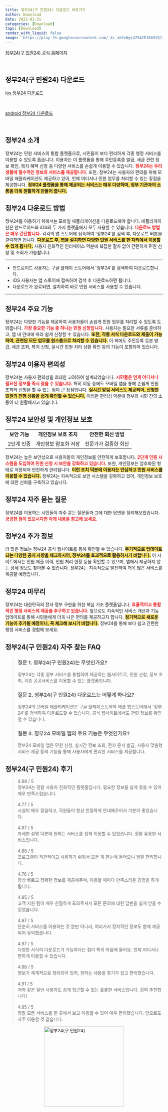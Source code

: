 ```yaml
---
title: 정부24(구 민원24) 다운로드 바로가기
author: Download
date: 2025-01-31
categories: [Download]
tags: [Download]
render_with_liquid: false
image: 'https://play-lh.googleusercontent.com/_ki_xbYoNgr475A2EJKb5YQJjwi3FHZcyDNKtyDemEZjZaMMiE8vF29czk8wxO3tvg=s256-rw'
---
```

<p><a class='click-button' title='정부24(구 민원24)' href='https://www.gov.kr/' rel='nofollow'>정부24(구 민원24) 공식 홈페이지</a></p><br>
<h2 id='정부24(구 민원24)_다운로드'>정부24(구 민원24) 다운로드</h2>
<p><a class="click-button ios" title="정부24 다운로드" href="https://apps.apple.com/kr/app/%EC%A0%95%EB%B6%8024-%EA%B5%AC-%EB%AF%BC%EC%9B%9024/id586454505" rel="nofollow">ios 정부24 다운로드</a></p><br>
<p><a class="click-button android" title="정부24 다운로드" href="https://play.google.comhttps://play.google.com/store/apps/details?id=kr.go.minwon.m" rel="nofollow">android 정부24 다운로드</a></p><br>


<h2 id='정부24_소개'>정부24 소개</h2>

<p>정부24는 민원 서비스의 통합 플랫폼으로, 시민들이 보다 편리하게 각종 행정 서비스를 이용할 수 있도록 돕습니다. 이용자는 이 플랫폼을 통해 주민등록증 발급, 세금 관련 정보 확인, 복지 혜택 신청 등 다양한 서비스를 손쉽게 이용할 수 있습니다. <b><span style="color: #ee2323;">정부24는 우리 생활에 필수적인 정보와 서비스를 제공합니다.</span></b> 또한, 정부24는 사용자의 편의를 위해 모바일 애플리케이션도 제공하고 있어, 언제 어디서나 민원 업무를 처리할 수 있는 장점을 제공합니다. <b><span style="background-color: #ffe066;">정부24 플랫폼을 통해 제공되는 서비스는 매우 다양하며, 정부 기관과의 소통을 더욱 원활하게 만들어 줍니다.</span></b></p>

<h2 id='정부24_다운로드 방법'>정부24 다운로드 방법</h2>

<p>정부24를 이용하기 위해서는 모바일 애플리케이션을 다운로드해야 합니다. 애플리케이션은 안드로이드와 iOS의 두 가지 플랫폼에서 모두 사용할 수 있습니다. <b><span style="color: #ee2323;">다운로드 방법은 매우 간단합니다.</span></b> 각각의 앱 스토어에 접속하여 '정부24'를 검색 후, 다운로드 버튼을 클릭하면 됩니다. <b><span style="background-color: #ffe066;">다운로드 후, 앱을 설치하면 다양한 민원 서비스를 한 자리에서 이용할 수 있게 됩니다.</span></b> 사용자 친화적인 인터페이스 덕분에 복잡한 절차 없이 간편하게 민원 신청 및 조회가 가능합니다.</p>

<hr />

<ul>
    <li>안드로이드 사용자는 구글 플레이 스토어에서 '정부24'를 검색하여 다운로드합니다.</li>
    <li>iOS 사용자는 앱 스토어에 접속하여 검색 후 다운로드하면 됩니다.</li>
    <li>다운로드가 완료되면, 설치하여 바로 민원 서비스를 사용할 수 있습니다.</li>
</ul>

<hr />

<h2 id='정부24_주요 기능'>정부24 주요 기능</h2>

<p>정부24는 다양한 기능을 제공하여 사용자들이 손쉽게 민원 업무를 처리할 수 있도록 도와줍니다. <b><span style="color: #ee2323;">가장 중요한 기능 중 하나는 민원 신청입니다.</span></b> 사용자는 필요한 서류를 준비하고, 앱 내 안내에 따라 쉽게 신청할 수 있습니다. <b><span style="background-color: #ffe066;">또한, 각종 서식 다운로드와 제출이 가능하여, 관련된 모든 업무를 원스톱으로 처리할 수 있습니다.</span></b> 이 외에도 주민등록 등본 발급, 세금 조회, 복지 신청, 실시간 민원 처리 상황 확인 등의 기능이 포함되어 있습니다.</p>

<h2 id='정부24_이용자 편의성'>정부24 이용자 편의성</h2>

<p>정부24는 사용자 편의성을 최대한 고려하여 설계되었습니다. <b><span style="color: #ee2323;">시민들은 언제 어디서나 필요한 정보를 즉시 찾을 수 있습니다.</span></b> 특히 이동 중에도 모바일 앱을 통해 손쉽게 민원 조회와 신청을 할 수 있는 점이 큰 장점입니다. <b><span style="background-color: #ffe066;">실시간 알림 서비스도 제공되어, 신청한 민원의 진행 상황을 쉽게 확인할 수 있습니다.</span></b> 이러한 편리성 덕분에 정부와 시민 간의 소통이 더 원활해지고 있습니다.</p>

<h2 id='정부24_보안성 및 개인정보 보호'>정부24 보안성 및 개인정보 보호</h2>

<table>
    <tr>
        <td style="text-align: center; height: 17px;"><b>보안 기능</b></td>
        <td style="text-align: center; height: 17px;"><b>개인정보 보호 조치</b></td>
        <td style="text-align: center; height: 17px;"><b>안전한 회신 방법</b></td>
    </tr>
    <tr>
        <td style="text-align: center; height: 17px;">2단계 인증</td>
        <td style="text-align: center; height: 17px;">개인정보 암호화 저장</td>
        <td style="text-align: center; height: 17px;">전문가가 검증한 회신</td>
    </tr>
</table>

<p>정부24는 높은 보안성으로 사용자들의 개인정보를 안전하게 보호합니다. <b><span style="color: #ee2323;">2단계 인증 시스템을 도입하여 민원 신청 시 보안을 강화하고 있습니다.</span></b> 또한, 개인정보는 암호화된 형태로 저장되어 안전하게 관리됩니다. <b><span style="background-color: #ffe066;">이런 조치 덕분에 이용자는 안심하고 민원 서비스를 이용할 수 있습니다.</span></b> 정부24는 지속적으로 보안 시스템을 강화하고 있어, 개인정보 보호에 대한 신뢰를 구축하고 있습니다.</p>

<h2 id='정부24_자주 묻는 질문'>정부24 자주 묻는 질문</h2>

<p>정부24를 이용하는 시민들이 자주 묻는 질문들과 그에 대한 답변을 정리해보았습니다. <b><span style="color: #ee2323;">궁금한 점이 있으시다면 아래 내용을 참고해 보세요.</span></b></p>

<h2 id='정부24_추가 정보'>정부24 추가 정보</h2>

<p>더 많은 정보는 정부24 공식 웹사이트를 통해 확인할 수 있습니다. <b><span style="background-color: #ffe066;">주기적으로 업데이트되는 다양한 공지 사항을 체크하시어, 정부24를 효과적으로 활용하시기 바랍니다.</span></b> 이 사이트에서는 민원 제출 이력, 민원 처리 현황 등을 확인할 수 있으며, 앱에서 제공하지 않는 상세 정보도 찾아볼 수 있습니다. 정부24는 지속적으로 발전하여 더욱 많은 서비스를 제공할 예정입니다.</p>

<h2 id='정부24_마무리'>정부24 마무리</h2>

<p>정부24는 대한민국의 전자 정부 구현을 위한 핵심 기초 플랫폼입니다. <b><span style="color: #ee2323;">효율적이고 통합적인 행정 서비스의 제공을 추구하고 있습니다.</span></b> 앞으로도 지속적인 서비스 개선과 기능 업데이트를 통해 시민들에게 더욱 나은 편의를 제공하고자 합니다. <b><span style="background-color: #ffe066;">정기적으로 새로운 기능이 추가될 예정이니, 꼭 체크해 보시기 바랍니다.</span></b> 정부24를 통해 보다 쉽고 간편한 행정 서비스를 경험해 보세요.</p>


<h2 id='정부24(구 민원24)_자주_찾는_FAQ'>정부24(구 민원24) 자주 찾는 FAQ</h2>
<div itemscope="" itemtype="https://schema.org/FAQPage"> <blockquote> <div itemscope="" itemprop="mainEntity" itemtype="https://schema.org/Question"> <h3 itemprop="name">질문 1. 정부24(구 민원24)는 무엇인가요?</h3> <div itemscope="" itemprop="acceptedAnswer" itemtype="https://schema.org/Answer"> <span itemprop="text"> <p>정부24는 각종 정부 서비스를 통합하여 제공하는 웹사이트로, 민원 신청, 정보 조회, 각종 공공서비스를 이용할 수 있는 플랫폼입니다.</p> </span> </div> </div> <div itemscope="" itemprop="mainEntity" itemtype="https://schema.org/Question"> <h3 itemprop="name">질문 2. 정부24(구 민원24) 다운로드는 어떻게 하나요?</h3> <div itemscope="" itemprop="acceptedAnswer" itemtype="https://schema.org/Answer"> <span itemprop="text"> <p>정부24의 모바일 애플리케이션은 구글 플레이스토어와 애플 앱스토어에서 '정부24'를 검색하여 다운로드할 수 있습니다. 공식 웹사이트에서도 관련 정보를 확인할 수 있습니다.</p> </span> </div> </div> <div itemscope="" itemprop="mainEntity" itemtype="https://schema.org/Question"> <h3 itemprop="name">질문 3. 정부24 모바일 앱의 주요 기능은 무엇인가요?</h3> <div itemscope="" itemprop="acceptedAnswer" itemtype="https://schema.org/Answer"> <span itemprop="text"> <p>정부24 모바일 앱은 민원 신청, 실시간 정보 조회, 전자 문서 발급, 사용자 맞춤형 서비스 제공 등의 기능을 통해 사용자에게 편리한 서비스를 제공합니다.</p> </span> </div> </div> </blockquote> </div>
<h2 id='정부24(구 민원24)_후기'>정부24(구 민원24) 후기</h2>
<div itemscope itemtype="https://schema.org/Product">
  <blockquote>
  <div itemprop="review" itemscope itemtype="https://schema.org/Review">
      <div itemprop="reviewRating" itemscope itemtype="https://schema.org/Rating"> <span itemprop="ratingValue">4.98</span> / <span itemprop="bestRating">5</span> </div>
      <span itemprop="reviewBody">정부24는 정말 사용자 친화적인 플랫폼입니다. 필요한 정보를 쉽게 찾을 수 있어 매우 만족스럽습니다.</span>
  </div>
  <br>
  <div itemprop="review" itemscope itemtype="https://schema.org/Review">
      <div itemprop="reviewRating" itemscope itemtype="https://schema.org/Rating"> <span itemprop="ratingValue">4.77</span> / <span itemprop="bestRating">5</span> </div>
      <span itemprop="reviewBody">시설이 매우 깔끔하고, 직원들이 항상 친절하게 안내해주어서 기분이 좋았습니다.</span>
  </div>
  <br>
  <div itemprop="review" itemscope itemtype="https://schema.org/Review">
      <div itemprop="reviewRating" itemscope itemtype="https://schema.org/Rating"> <span itemprop="ratingValue">4.87</span> / <span itemprop="bestRating">5</span> </div>
      <span itemprop="reviewBody">자세한 설명 덕분에 원하는 서비스를 쉽게 이용할 수 있었습니다. 정말 유용한 서비스입니다.</span>
  </div>
  <br>
  <div itemprop="review" itemscope itemtype="https://schema.org/Review">
      <div itemprop="reviewRating" itemscope itemtype="https://schema.org/Rating"> <span itemprop="ratingValue">4.88</span> / <span itemprop="bestRating">5</span> </div>
      <span itemprop="reviewBody">프로그램이 직관적이고 사용하기 쉬워서 모든 게 한눈에 들어오니 정말 편리합니다.</span>
  </div>
  <br>
  <div itemprop="review" itemscope itemtype="https://schema.org/Review">
      <div itemprop="reviewRating" itemscope itemtype="https://schema.org/Rating"> <span itemprop="ratingValue">4.76</span> / <span itemprop="bestRating">5</span> </div>
      <span itemprop="reviewBody">항상 빠르고 정확한 정보를 제공해주며, 이용할 때마다 만족스러운 경험을 하게 됩니다.</span>
  </div>
  <br>
  <div itemprop="review" itemscope itemtype="https://schema.org/Review">
      <div itemprop="reviewRating" itemscope itemtype="https://schema.org/Rating"> <span itemprop="ratingValue">4.95</span> / <span itemprop="bestRating">5</span> </div>
      <span itemprop="reviewBody">고객 지원 팀이 매우 친절하게 도와주셔서 모든 문의에 대한 답변을 쉽게 받을 수 있었습니다.</span>
  </div>
  <br>
  <div itemprop="review" itemscope itemtype="https://schema.org/Review">
      <div itemprop="reviewRating" itemscope itemtype="https://schema.org/Rating"> <span itemprop="ratingValue">4.97</span> / <span itemprop="bestRating">5</span> </div>
      <span itemprop="reviewBody">단순히 서비스를 이용하는 것 뿐만 아니라, 여러가지 정치적인 정보도 함께 제공되어 유익했습니다.</span>
  </div>
  <br>
  <div itemprop="review" itemscope itemtype="https://schema.org/Review">
      <div itemprop="reviewRating" itemscope itemtype="https://schema.org/Rating"> <span itemprop="ratingValue">4.97</span> / <span itemprop="bestRating">5</span> </div>
      <span itemprop="reviewBody">다양한 서식의 다운로드가 가능하다는 점이 특히 마음에 들어요. 언제 어디서나 편하게 이용할 수 있습니다.</span>
  </div>
  <br>
  <div itemprop="review" itemscope itemtype="https://schema.org/Review">
      <div itemprop="reviewRating" itemscope itemtype="https://schema.org/Rating"> <span itemprop="ratingValue">4.88</span> / <span itemprop="bestRating">5</span> </div>
      <span itemprop="reviewBody">정보가 체계적으로 정리되어 있어, 원하는 내용을 찾기가 쉽고 편리했습니다.</span>
  </div>
  <br>
  <div itemprop="review" itemscope itemtype="https://schema.org/Review">
      <div itemprop="reviewRating" itemscope itemtype="https://schema.org/Rating"> <span itemprop="ratingValue">4.91</span> / <span itemprop="bestRating">5</span> </div>
      <span itemprop="reviewBody">저와 같은 일반 사용자도 쉽게 접근할 수 있는 훌륭한 서비스입니다. 강력 추천합니다!</span>
  </div>
  <br>
  <div itemprop="review" itemscope itemtype="https://schema.org/Review">
      <div itemprop="reviewRating" itemscope itemtype="https://schema.org/Rating"> <span itemprop="ratingValue">4.85</span> / <span itemprop="bestRating">5</span> </div>
      <span itemprop="reviewBody">정말 모든 서비스를 한 곳에서 보고 이용할 수 있어 매우 편리했습니다. 앞으로도 자주 이용할 것 같습니다.</span>
  </div>
  </blockquote>
</div>
<figure class="image" style="display: flex; justify-content: center; align-items: center; margin: 0;"><img src="https://play-lh.googleusercontent.com/_ki_xbYoNgr475A2EJKb5YQJjwi3FHZcyDNKtyDemEZjZaMMiE8vF29czk8wxO3tvg=s256-rw" alt="정부24(구 민원24)" width="256" height="256" style="max-width: 100%; height: auto;"></figure>
